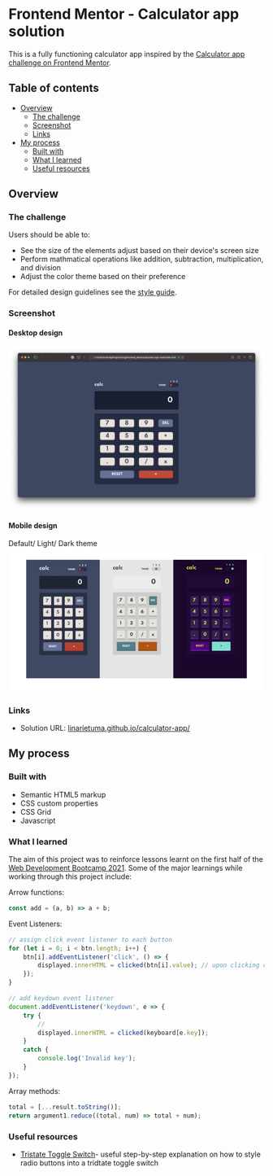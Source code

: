 # Frontend Mentor - Calculator app solution

This is a fully functioning calculator app inspired by the [Calculator app challenge on Frontend Mentor](https://www.frontendmentor.io/challenges/calculator-app-9lteq5N29).

## Table of contents

- [Overview](#overview)
  - [The challenge](#the-challenge)
  - [Screenshot](#screenshot)
  - [Links](#links)
- [My process](#my-process)
  - [Built with](#built-with)
  - [What I learned](#what-i-learned)
  - [Useful resources](#useful-resources)



## Overview

### The challenge

Users should be able to:

- See the size of the elements adjust based on their device's screen size
- Perform mathmatical operations like addition, subtraction, multiplication, and division
- Adjust the color theme based on their preference

For detailed design guidelines see the [style guide](design/style-guide.md). 


### Screenshot

#### Desktop design 
![](design/desktop-default-screenshot.png)

#### Mobile design
Default/ Light/ Dark theme
![](design/mobile-design-screenshot.png)


### Links

- Solution URL: [linarietuma.github.io/calculator-app/](https://linarietuma.github.io/calculator-app/)

## My process

### Built with

- Semantic HTML5 markup
- CSS custom properties
- CSS Grid
- Javascript


### What I learned

The aim of this project was to reinforce lessons learnt on the first half of the [Web Development Bootcamp 2021](https://www.udemy.com/share/101W9C2@FG1KfUtgc1EKcUBFCnFzfj5u/). Some of the major learnings while working through this project include:   

Arrow functions:
```js
const add = (a, b) => a + b;
```

Event Listeners: 
```js
// assign click event listener to each button 
for (let i = 0; i < btn.length; i++) {
    btn[i].addEventListener('click', () => {
        displayed.innerHTML = clicked(btn[i].value); // upon clicking clicked() is executed parsing in the button's corresponding value
    });
}
```
```js
// add keydown event listener 
document.addEventListener('keydown', e => {
    try {
        // 
        displayed.innerHTML = clicked(keyboard[e.key]);
    }
    catch {
        console.log('Invalid key');
    }
});
```

Array methods:
```js
total = [...result.toString()]; 
return argument1.reduce((total, num) => total + num);
```


### Useful resources

- [Tristate Toggle Switch](https://dev.to/sanaz/tristate-toggle-switch-509n)- useful step-by-step explanation on how to style radio buttons into a tridtate toggle switch



